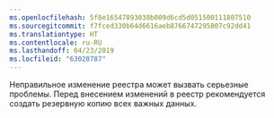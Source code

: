 ```yaml
---
ms.openlocfilehash: 5f8e16547893038b009d6cd5d051500111807510
ms.sourcegitcommit: f7fced330b64d6616aeb8766747295807c92dd41
ms.translationtype: HT
ms.contentlocale: ru-RU
ms.lasthandoff: 04/23/2019
ms.locfileid: "63028787"
---
```

 Неправильное изменение реестра может вызвать серьезные проблемы. Перед внесением изменений в реестр рекомендуется создать резервную копию всех важных данных. 